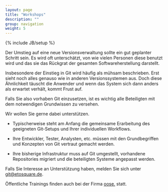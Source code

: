 ```yaml
---
layout: page
title: "Workshops"
description: ""
group: navigation
weight: 5
---
```

{% include JB/setup %}

Der Umstieg auf eine neue Versionsverwaltung sollte ein gut geplanter Schritt sein.
Es wird oft unterschätzt, von wie vielen Personen diese benutzt wird und das sie das 
Rückgrat der gesamten Softwareherstellung darstellt.

Insbesondere der Einstieg in Git wird häufig als mühsam beschrieben.
Erst sieht noch alles genauso wie in anderen Versionssystemen aus. 
Doch diese Ähnlichkeit täuscht die Anwender und wenn das System sich dann anders als 
erwartet verhält, kommt Frust auf. 

Falls Sie also vorhaben Git einzusetzen, ist es wichtig alle Beteiligten mit dem notwendigen 
Grundwissen zu versehen. 

Wir wollen Sie gerne dabei unterstützen.

 * Typischerweise steht am Anfang die gemeinsame Erarbeitung des geeigneten Git-Setups und Ihrer individuellen Workflows.
 
 * Ihre Entwickler, Tester, Analysten, etc. müssen mit den Grundbegriffen und Konzepten von Git vertraut gemacht werden.
 
 * Ihre bisherige Infrastruktur muss auf Git umgestellt, vorhandene Repositories migriert und die beteiligten Systeme angepasst werden.

Falls Sie Interesse an Unterstützung haben, melden Sie sich unter [git@etosquare.de](mailto:git@etosquare.de).

Öffentliche Trainings finden auch bei der Firma [oose.](http://www.oose.de/training/git-ganz-einfach/) statt.
